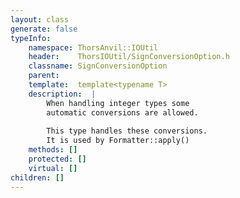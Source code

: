 ```yaml
---
layout: class
generate: false
typeInfo:
    namespace: ThorsAnvil::IOUtil
    header:    ThorsIOUtil/SignConversionOption.h
    classname: SignConversionOption
    parent:    
    template:  template<typename T>
    description:  |
        When handling integer types some
        automatic conversions are allowed.
        
        This type handles these conversions.
        It is used by Formatter::apply()
    methods: []
    protected: []
    virtual: []
children: []
---
```

